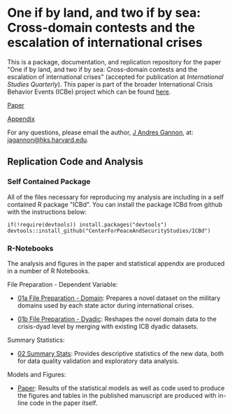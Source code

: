 
# One if by land, and two if by sea: Cross-domain contests and the escalation of international crises

This is a package, documentation, and replication repository for the paper "One if by land, and two if by sea: Cross-domain contests and the escalation of international crises" (accepted for publication at *International Studies Quarterly*). This paper is part of the broader International Crisis Behavior Events (ICBe) project which can be found [here](https://www.crisisevents.org/).

[Paper](https://github.com/CenterForPeaceAndSecurityStudies/ISAF/blob/master/paper/2020-11-15_BurdenShare_GannonKent.pdf)

[Appendix](https://github.com/CenterForPeaceAndSecurityStudies/ICBdomains/blob/main/docs/03_Appendix.Rmd)

For any questions, please email the author, [J Andres Gannon](https://jandresgannon.com/), at: [jagannon@hks.harvard.edu](mailto:jagannon@hks.harvard.edu).

## Replication Code and Analysis

### Self Contained Package

All of the files necessary for reproducing my analysis are including in a self contained R package "ICBd". You can install the package ICBd from github with the instructions below:

```{r gh-installation, eval = FALSE}
if(!require(devtools)) install.packages("devtools")
devtools::install_github("CenterForPeaceAndSecurityStudies/ICBd")
```

### R-Notebooks

The analysis and figures in the paper and statistical appendix are produced in a number of R Notebooks.

File Preparation - Dependent Variable:

* [01a File Preparation - Domain](https://github.com/CenterForPeaceAndSecurityStudies/ICBdomains/blob/main/docs/01a_Prep_Domain.Rmd): Prepares a novel dataset on the military domains used by each state actor during international crises.

* [01b File Preparation - Dyadic](https://github.com/CenterForPeaceAndSecurityStudies/ICBdomains/blob/main/docs/01b_Prep_Dyad.Rmd): Reshapes the novel domain data to the crisis-dyad level by merging with existing ICB dyadic datasets.

Summary Statistics:

* [02 Summary Stats](https://github.com/CenterForPeaceAndSecurityStudies/ICBdomains/blob/main/docs/02_SummaryStats.Rmd): Provides descriptive statistics of the new data, both for data quality validation and exploratory data analysis.

Models and Figures:

* [Paper](https://github.com/CenterForPeaceAndSecurityStudies/ICBdomains/blob/main/paper/2022-05-03_ICB-Domains.Rmd): Results of the statistical models as well as code used to produce the figures and tables in the published manuscript are produced with in-line code in the paper itself.